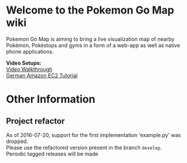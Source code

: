 # Welcome to the Pokemon Go Map wiki

Pokemon Go Map is aiming to bring a live visualization map of nearby Pokémon, Pokéstops and gyms in a form of a web-app as well as native phone applications.

**Video Setups:**  
[Video Walkthrough](https://www.youtube.com/watch?v=RJKAulPCkRI)  
[German Amazon EC2 Tutorial](https://www.youtube.com/watch?v=FxcVGrszl3I)  

# Other Information

## Project refactor
As of 2016-07-20, support for the first implementation 'example.py' was dropped.<br/>
Please use the refactored version present in the branch `develop`. <br/>
Periodic tagged releases will be made
